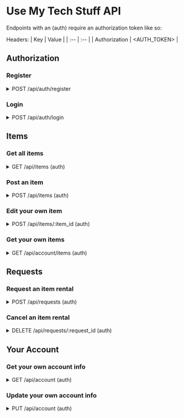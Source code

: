 # Use My Tech Stuff API

Endpoints with an (auth) require an authorization token like so: 

Headers:
| Key | Value |
| :-- | :-- |
| Authorization | <AUTH_TOKEN> |

## Authorization

### Register

<details>
  <summary>
    POST /api/auth/register
  </summary>

  Body:
  | Parameter | Type | Notes |
  | :-- | :-- | :-- |
  | username | string | (required) |
  | password | string | (required) |
  | email | string | (required) |
  | role | string | "user" or "renter" (defaults to "user") |

  Response:
  ```
  { token: <AUTH_TOKEN> }
  ```
</details>

### Login

<details>
  <summary>
    POST /api/auth/login
  </summary> 

  Body:
  | Parameter | Type | Notes |
  | :-- | :-- | :-- |
  | username | string | (required) |
  | password | string | (required) |

  Response:
  ```
  { token: <AUTH_TOKEN> }
  ```
</details>

## Items

### Get all items

<details>
  <summary>
    GET /api/items (auth)
  </summary>

  Response:
  ```
  [
    {
      item_id: 1,
      name: "Television",
      owner: "Iron Man",
      available: false
    },
    {
      item_id: 2,
      name: "Camera",
      owner: "Spiderman",
      available: true
    },
    ...
  ]
  ```
</details>

### Post an item

<details>
  <summary>
    POST /api/items (auth)
  </summary>
  
  | Parameter | Type | Notes |
  | :-- | :-- | :-- |
  | name | string | (required) |
  | description | string | |
</details>

### Edit your own item

<details>
  <summary>
    POST /api/items/:item_id (auth)
  </summary>
  
  | Parameter | Type | Notes |
  | :-- | :-- | :-- |
  | name | string | |
  | description | string | |
</details>

### Get your own items

<details>
  <summary>
    GET /api/account/items (auth)
  </summary>

  Response:
  ```
  [
    {
      item_id: 1,
      name: "Television",
      available: false
    }
    ...
  ]
  ```
</details>

## Requests

### Request an item rental

<details>
  <summary>
    POST /api/requests (auth)
  </summary>
  
  Body
  | Parameter | Type | Notes |
  | :-- | :-- | :-- |
  | item_id | int | (required) |
</details>

### Cancel an item rental

<details>
  <summary>
    DELETE /api/requests/:request_id (auth)
  </summary>
  
  Response:
  ```
    <deleted_item>
  ```
</details>

## Your Account

### Get your own account info

<details>
  <summary>
    GET /api/account (auth)
  </summary>

  Response:
  | Key | Type |
  | :-- | :-- |
  | email | string |
  | password | string |
  | role | string |
  | first_name | string |
  | last_name | string |
</details>

### Update your own account info

<details>
  <summary>
    PUT /api/account (auth)
  </summary>

  Response:
  | Parameter | Type | Notes |
  | :-- | :-- | :-- |
  | email | string | |
  | password | string | |
  | role | string | "user" or "renter" |
  | first_name | string | |
  | last_name | string | |
</details>
